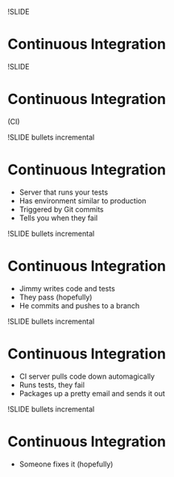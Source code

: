 !SLIDE
# Continuous Integration

!SLIDE
# Continuous Integration

(CI)

!SLIDE bullets incremental
# Continuous Integration

* Server that runs your tests
* Has environment similar to production
* Triggered by Git commits
* Tells you when they fail

!SLIDE bullets incremental
# Continuous Integration

* Jimmy writes code and tests
* They pass (hopefully)
* He commits and pushes to a branch

!SLIDE bullets incremental
# Continuous Integration

* CI server pulls code down automagically
* Runs tests, they fail
* Packages up a pretty email and sends it out

!SLIDE bullets incremental
# Continuous Integration

* Someone fixes it (hopefully)